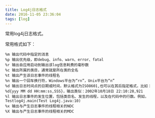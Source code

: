 ```yaml
---
title: Log4j日志格式
date: 2016-11-05 23:36:04
tags: [log]
---
```

常用log4j日志格式。
<!--more-->
常用格式如下：

    %m 输出代码中指定的消息
    %p 输出优先级，即debug、info、warn、error、fatal
    %r 输出自应用启动到输出该log信息耗费的毫秒数
    %c 输出所属的类目，通常就是所在类的全名
    %t 输出产生该日志事件的线程名
    %n 输出一个回车换行符，Windows平台为“rn”，Unix平台为“n”
    %d 输出日志时间点的日期或时间，默认格式为ISO8601,也可以在其后指定格式，比如：%d{yyy MM dd HH:mm:ss,SSS}，输出类似：2002年10月18日 22:10:28,921
    %l 输出日志事件的发生位置，包括类目名、发生的线程，以及在代码中的行数。例如，Testlog4j.main(Test Log4j.java:10)
    %x 输出与产生日志事件的线程相关的NDC
    %X 输出与产生日志事件的线程相关的MDC


